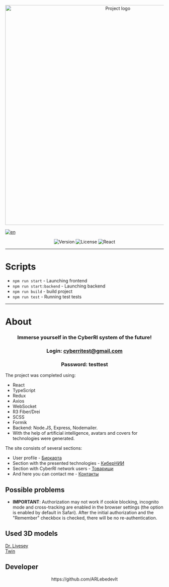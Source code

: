 <p align="center">
  <img src="https://i.ibb.co/5KHJxyS/Cyber-RIProject.png" alt="Project logo"  width="700">
</p>

[![en](https://img.shields.io/badge/lang-EN-lightgrey)](https://github.com/ARLebedevIt/CyberRI/blob/main/README.en.md)

<p align="center">
   <img src="https://img.shields.io/badge/version-v1.0-blue" alt="Version">
   <img src="https://img.shields.io/badge/%20license-MIT-green" alt="License">
   <img src="https://img.shields.io/badge/React-grey" alt="React">
</p>

----

# Scripts

- `npm run start` - Launching frontend
- `npm run start:backend` - Launching backend
- `npm run build` - build project
- `npm run test` - Running test tests

----

# About
### <p align='center'>Immerse yourself in the CyberRI system of the future!<p/>
### <p align='center'>Login: **cyberritest@gmail.com**<p/>
### <p align='center'>Password: **testtest**<p/>

The project was completed using:
- React 
- TypeScript
- Redux
- Axios
- WebSocket 
- R3 Fiber/Drei
- SCSS 
- Formik
- Backend: Node.JS, Express, Nodemailer.  
- With the help of artificial intelligence, avatars and covers for technologies were generated.

The site consists of several sections:
- User profile - [Биокарта](/src/components/Profile/ProfileContainer.tsx)
- Section with the presented technologies - [КиберНИИ](/src/components/CyberRI/CyberRIContainer.tsx)
- Section with CyberRI network users - [Товарищи](/src/components/Users/UsersContainer.tsx)
- And here you can contact me - [Контакты](/src/components/Mail/Mail.tsx)
## Possible problems
- **IMPORTANT**: Authorization may not work if cookie blocking, incognito mode and cross-tracking are enabled in the browser settings (the option is enabled by default in Safari). After the initial authorization and the "Remember" checkbox is checked, there will be no re-authentication.

## Used 3D models
<a href="https://sketchfab.com/3d-models/doctor-livesey-rigged-model-for-blender-for-free-fa76afc5ac29428f98e1f4d8cbb34610">Dr. Livesey</a>  
<a href="https://sketchfab.com/3d-models/the-twins-atomic-heart-5f3672744aff40199d7188947655f5a3">Twin</a>

## Developer
<p align='center'>https://github.com/ARLebedevIt</p>
